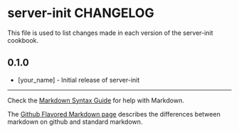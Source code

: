 server-init CHANGELOG
=====================

This file is used to list changes made in each version of the server-init cookbook.

0.1.0
-----
- [your_name] - Initial release of server-init

- - -
Check the [Markdown Syntax Guide](http://daringfireball.net/projects/markdown/syntax) for help with Markdown.

The [Github Flavored Markdown page](http://github.github.com/github-flavored-markdown/) describes the differences between markdown on github and standard markdown.
